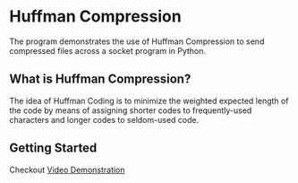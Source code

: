 # Huffman Compression

The program demonstrates the use of Huffman Compression to send compressed files across a socket program in Python.

## What is Huffman Compression?

The idea of Huffman Coding is to minimize the weighted expected length of the code by means of assigning shorter codes to frequently-used characters and longer codes to seldom-used code.

## Getting Started

Checkout [Video Demonstration](https://github.com/hello-fri-end/Huffman-Compression/blob/main/Hoffman%20compression/Output.mkv)
